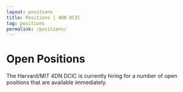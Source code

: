 ```yaml
---
layout: positions
title: Positions | 4DN DCIC
tag: positions
permalink: /positions/
---
```

# Open Positions

The Harvard/MIT 4DN DCIC is currently hiring for a number of open positions that are available immediately.